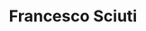 ---
title: Francesco Sciuti
type: guests
slug: guests/francescosciuti
linkedin: https://www.linkedin.com/in/francescosciuti/
medium: 
twitter: https://twitter.com/francescosciuti
github: https://github.com/fsciuti
instagram: 
site: https://devmy.it/
layout: "guestPage"
image: francesco_sciuti.jpg
bio: "CEO@Devmy, Google Developer Expert (GDE), Microsoft MVP, Google Certified Developer, Projects Manager, Software Engineer, Speaker/Evangelist/Trainer"
episodes:
    "Pointer[78]: Batman parla Italiano - con Francesco Sciuti": "https://pointerpodcast.it/p/pointer78-batman-parla-italiano-con-francesco-sciuti/"
---
